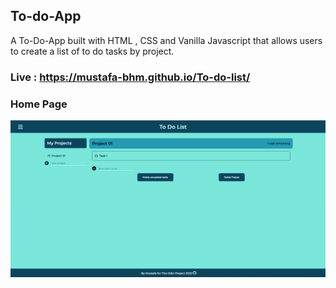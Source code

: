 ## To-do-App

A To-Do-App built with HTML , CSS and Vanilla Javascript that allows users to create a list of to do tasks by project.

### Live : https://mustafa-bhm.github.io/To-do-list/

### Home Page

![Home-page](./assets/Screen%20Shot%202022-11-28%20at%2010.13.41%20AM.png)
